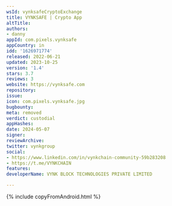 ```yaml
---
wsId: vynksafeCryptoExchange
title: VYNKSAFE | Crypto App
altTitle: 
authors:
- danny
appId: com.pixels.vynksafe
appCountry: in
idd: '1626971774'
released: 2022-06-21
updated: 2023-10-25
version: '1.4'
stars: 3.7
reviews: 3
website: https://vynksafe.com
repository: 
issue: 
icon: com.pixels.vynksafe.jpg
bugbounty: 
meta: removed
verdict: custodial
appHashes: 
date: 2024-05-07
signer: 
reviewArchive: 
twitter: vynkgroup
social:
- https://www.linkedin.com/in/vynkchain-community-59b283208
- https://t.me/VYNKCHAIN
features: 
developerName: VYNK BLOCK TECHNOLOGIES PRIVATE LIMITED

---
```


{% include copyFromAndroid.html %}